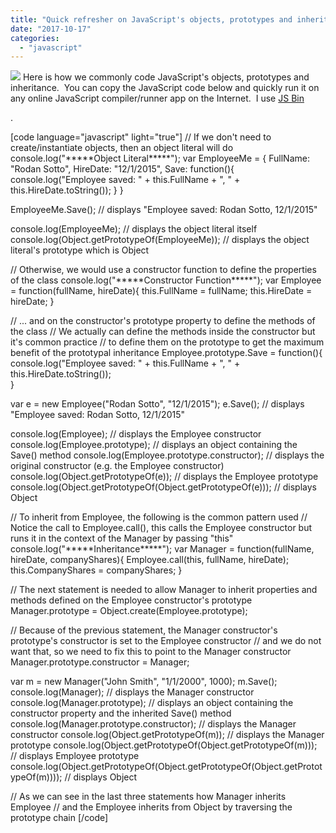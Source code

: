 ```yaml
---
title: "Quick refresher on JavaScript's objects, prototypes and inheritance"
date: "2017-10-17"
categories: 
  - "javascript"
---
```


![](/technical-blog/assets/images/jsbloglogo.png) Here is how we commonly code JavaScript's objects, prototypes and inheritance.  You can copy the JavaScript code below and quickly run it on any online JavaScript compiler/runner app on the Internet.  I use [JS Bin](https://jsbin.com/kilujodupi/edit?js,console)

.

\[code language="javascript" light="true"\]
// If we don't need to create/instantiate objects, then an object literal will do
console.log("\*\*\*\*\*Object Literal\*\*\*\*\*");
var EmployeeMe = {
  FullName: "Rodan Sotto",
  HireDate: "12/1/2015",
  Save: function(){
    console.log("Employee saved: " + this.FullName + ", " + this.HireDate.toString());
  }
}

EmployeeMe.Save(); // displays "Employee saved: Rodan Sotto, 12/1/2015"

console.log(EmployeeMe); // displays the object literal itself
console.log(Object.getPrototypeOf(EmployeeMe)); // displays the object literal's prototype which is Object

// Otherwise, we would use a constructor function to define the properties of the class
console.log("\*\*\*\*\*Constructor Function\*\*\*\*\*");
var Employee = function(fullName, hireDate){
  this.FullName = fullName;
  this.HireDate = hireDate;
}

// ... and on the constructor's prototype property to define the methods of the class
// We actually can define the methods inside the constructor but it's common practice
//  to define them on the prototype to get the maximum benefit of the prototypal inheritance
Employee.prototype.Save = function(){
    console.log("Employee saved: " + this.FullName + ", " + this.HireDate.toString());  
}

var e = new Employee("Rodan Sotto", "12/1/2015");
e.Save(); // displays "Employee saved: Rodan Sotto, 12/1/2015"

console.log(Employee); // displays the Employee constructor
console.log(Employee.prototype); // displays an object containing the Save() method
console.log(Employee.prototype.constructor); // displays the original constructor (e.g. the Employee constructor)
console.log(Object.getPrototypeOf(e)); // displays the Employee prototype
console.log(Object.getPrototypeOf(Object.getPrototypeOf(e))); // displays Object

// To inherit from Employee, the following is the common pattern used
// Notice the call to Employee.call(), this calls the Employee constructor but runs it in the context of the Manager by passing "this"
console.log("\*\*\*\*\*Inheritance\*\*\*\*\*");
var Manager = function(fullName, hireDate, companyShares){
  Employee.call(this, fullName, hireDate);
  this.CompanyShares = companyShares;
}

// The next statement is needed to allow Manager to inherit properties and methods defined on the Employee constructor's prototype
Manager.prototype = Object.create(Employee.prototype);

// Because of the previous statement, the Manager constructor's prototype's constructor is set to the Employee constructor
//  and we do not want that, so we need to fix this to point to the Manager constructor
Manager.prototype.constructor = Manager;

var m = new Manager("John Smith", "1/1/2000", 1000);
m.Save();
console.log(Manager); // displays the Manager constructor
console.log(Manager.prototype); // displays an object containing the constructor property and the inherited Save() method
console.log(Manager.prototype.constructor); // displays the Manager constructor
console.log(Object.getPrototypeOf(m)); // displays the Manager prototype
console.log(Object.getPrototypeOf(Object.getPrototypeOf(m))); // displays Employee prototype
console.log(Object.getPrototypeOf(Object.getPrototypeOf(Object.getPrototypeOf(m)))); // displays Object

// As we can see in the last three statements how Manager inherits Employee
//  and the Employee inherits from Object by traversing the prototype chain
\[/code\]
